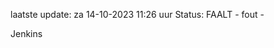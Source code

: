 laatste update: 
za 14-10-2023 11:26   uur 
Status: FAALT - fout - 
<div class="service R">Jenkins</div>